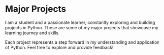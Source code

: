 
# Major Projects

I am a student and a passionate learner, constantly exploring and building projects in Python. These are some of my major projects that showcase my learning journey and skills.

Each project represents a step forward in my understanding and application of Python. Feel free to explore and provide feedback!

